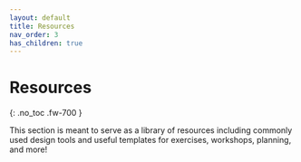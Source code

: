 ```yaml
---
layout: default
title: Resources
nav_order: 3
has_children: true
---
```


# Resources
{: .no_toc .fw-700 }

This section is meant to serve as a library of resources including commonly used design tools and useful templates for exercises, workshops, planning, and more! 


